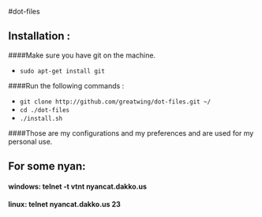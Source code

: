 #dot-files


Installation :
-------------------------
####Make sure you have git on the machine.
- `sudo apt-get install git`

####Run the following commands :
- `git clone http://github.com/greatwing/dot-files.git ~/`
- `cd ./dot-files`
- `./install.sh`

####Those are my configurations and my preferences and are used for my personal use.

For some nyan:
--------------------------
#### windows: telnet -t vtnt nyancat.dakko.us
#### linux: telnet nyancat.dakko.us 23
